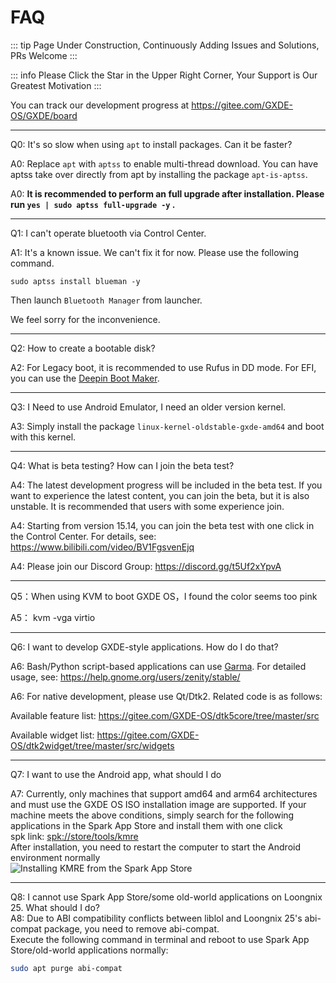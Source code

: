 # FAQ

::: tip
Page Under Construction, Continuously Adding Issues and Solutions, PRs Welcome
:::

::: info
Please Click the Star in the Upper Right Corner, Your Support is Our Greatest Motivation
:::

You can track our development progress at https://gitee.com/GXDE-OS/GXDE/board

---

Q0: It's so slow when using `apt` to install packages. Can it be faster?

A0: Replace `apt` with `aptss` to enable multi-thread download. You can have aptss take over directly from apt by installing the package `apt-is-aptss`. 

A0: **It is recommended to perform an full upgrade after installation. Please run `yes | sudo aptss full-upgrade -y` .**

---

Q1: I can't operate bluetooth via Control Center.

A1: It's a known issue. We can't fix it for now. Please use the following command.

```
sudo aptss install blueman -y
```

Then launch `Bluetooth Manager` from launcher.

We feel sorry for the inconvenience. 

---


Q2: How to create a bootable disk?

A2: For Legacy boot, it is recommended to use Rufus in DD mode. For EFI, you can use the [Deepin Boot Maker](https://www.deepin.org/en/original/deepin-boot-maker/).


---

Q3: I Need to use Android Emulator, I need an older version kernel.

A3: Simply install the package `linux-kernel-oldstable-gxde-amd64` and boot with this kernel.





---

 Q4: What is beta testing? How can I join the beta test?
 
 A4: The latest development progress will be included in the beta test. If you want to experience the latest content, you can join the beta, but it is also unstable. It is recommended that users with some experience join.
 
 A4: Starting from version 15.14, you can join the beta test with one click in the Control Center. For details, see: https://www.bilibili.com/video/BV1FgsvenEjq
 
 A4: Please join our Discord Group: https://discord.gg/t5Uf2xYpvA

---

Q5：When using KVM to boot GXDE OS，I found the color seems too pink

A5： kvm -vga virtio 

---


 Q6: I want to develop GXDE-style applications. How do I do that?
 
 A6: Bash/Python script-based applications can use [Garma](https://gitee.com/GXDE-OS/garma). For detailed usage, see: https://help.gnome.org/users/zenity/stable/
 
 A6: For native development, please use Qt/Dtk2. Related code is as follows:
 
 Available feature list: https://gitee.com/GXDE-OS/dtk5core/tree/master/src
 
 Available widget list: https://gitee.com/GXDE-OS/dtk2widget/tree/master/src/widgets

---

 Q7: I want to use the Android app, what should I do

 A7: Currently, only machines that support amd64 and arm64 architectures and must use the GXDE OS ISO installation image are supported. If your machine meets the above conditions, simply search for the following applications in the Spark App Store and install them with one click  
spk link: [spk://store/tools/kmre](spk://store/tools/kmre)  
After installation, you need to restart the computer to start the Android environment normally  
![Installing KMRE from the Spark App Store](/news/15.14.3/kmre-on-spark-store.png)


---

Q8: I cannot use Spark App Store/some old-world applications on Loongnix 25. What should I do?  
A8: Due to ABI compatibility conflicts between liblol and Loongnix 25's abi-compat package, you need to remove abi-compat.  
Execute the following command in terminal and reboot to use Spark App Store/old-world 
applications normally:  
```bash
sudo apt purge abi-compat
```
